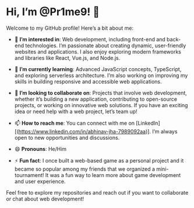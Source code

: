 # Hi, I’m @Pr1me9! 👋

Welcome to my GitHub profile! Here’s a bit about me:

- 👀 **I’m interested in**: Web development, including front-end and back-end technologies. I’m passionate about creating dynamic, user-friendly websites and applications. I also enjoy exploring modern frameworks and libraries like React, Vue.js, and Node.js.

- 🌱 **I’m currently learning**: Advanced JavaScript concepts, TypeScript, and exploring serverless architecture. I’m also working on improving my skills in building responsive and accessible web applications.

- 💞️ **I’m looking to collaborate on**: Projects that involve web development, whether it’s building a new application, contributing to open-source projects, or working on innovative web solutions. If you have an exciting idea or need help with a web project, let’s team up!

- 📫 **How to reach me**: You can connect with me on [LinkedIn][(https://www.linkedin.com/in/abhinav-jha-7989092aa)]. I’m always open to new opportunities and discussions.

- 😄 **Pronouns**: He/Him

- ⚡ **Fun fact**: I once built a web-based game as a personal project and it became so popular among my friends that we organized a mini-tournament! It was a fun way to learn more about game development and user experience.

Feel free to explore my repositories and reach out if you want to collaborate or chat about web development!

